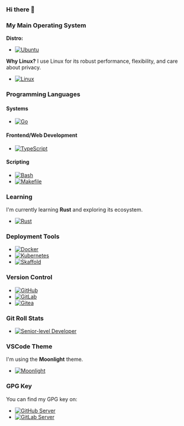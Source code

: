 ### Hi there 👋

### My Main Operating System

**Distro:**
- [![Ubuntu](https://img.shields.io/badge/Ubuntu-E95420?style=flat&logo=ubuntu&logoColor=white)](https://ubuntu.com)

**Why Linux?** I use Linux for its robust performance, flexibility, and care about privacy.
- [![Linux](https://img.shields.io/badge/Linux-FCC624?style=flat&logo=linux&logoColor=black)](https://www.kernel.org)

### Programming Languages

#### Systems
- [![Go](https://img.shields.io/badge/Go-00ADD8?style=flat&logo=go&logoColor=white)](https://go.dev)

#### Frontend/Web Development
- [![TypeScript](https://img.shields.io/badge/TypeScript-007ACC?style=flat&logo=typescript&logoColor=white)](https://www.typescriptlang.org)

#### Scripting
- [![Bash](https://img.shields.io/badge/Bash-4EAA25?style=flat&logo=gnu-bash&logoColor=white)](https://www.gnu.org/software/bash/)
- [![Makefile](https://img.shields.io/badge/Makefile-427819?style=flat&logo=make&logoColor=white)](https://www.gnu.org/software/make/)

### Learning

I'm currently learning **Rust** and exploring its ecosystem.

- [![Rust](https://img.shields.io/badge/Rust-DEA584?style=flat&logo=rust&logoColor=white)](https://www.rust-lang.org)

### Deployment Tools

- [![Docker](https://img.shields.io/badge/Docker-2496ED?style=flat&logo=docker&logoColor=white)](https://www.docker.com)
- [![Kubernetes](https://img.shields.io/badge/Kubernetes-326CE5?style=flat&logo=kubernetes&logoColor=white)](https://kubernetes.io)
- [![Skaffold](https://img.shields.io/badge/Skaffold-008BB9?style=flat&logo=skaffold&logoColor=white)](https://skaffold.dev)

### Version Control

- [![GitHub](https://img.shields.io/badge/GitHub-181717?style=flat&logo=github&logoColor=white)](https://github.com)
- [![GitLab](https://img.shields.io/badge/GitLab-FC6D26?style=flat&logo=gitlab&logoColor=white)](https://gitlab.com)
- [![Gitea](https://img.shields.io/badge/Gitea-609926?style=flat&logo=gitea&logoColor=white)](https://gitea.io)

### Git Roll Stats

- [![Senior-level Developer](https://img.shields.io/badge/GitRoll-Exemplary%20Developer-blue?style=flat&logo=git&logoColor=white)](https://gitroll.io/profile/uYvuUyJ4BaOdX6YmKh1Anj0qRfIt1)

### VSCode Theme

I'm using the **Moonlight** theme.

- [![Moonlight](https://img.shields.io/badge/VSCode%20Theme-Moonlight-1E1E1E?style=flat)](https://marketplace.visualstudio.com/items?itemName=atomiks.moonlight)

### GPG Key

You can find my GPG key on:

- [![GitHub Server](https://img.shields.io/badge/GPG%20Key-GitHub%20Server-181717?style=flat&logo=gnuprivacyguard&logoColor=white)](https://github.com/H0llyW00dzZ.gpg)
- [![GitLab Server](https://img.shields.io/badge/GPG%20Key-GitLab%20Server-FC6D26?style=flat&logo=gnuprivacyguard&logoColor=white)](https://gitlab.com/H0llyW00dzZ.gpg)
